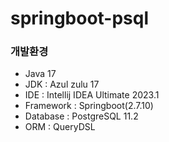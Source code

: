 # springboot-psql

### 개발환경
- Java 17
- JDK : Azul zulu 17
- IDE : Intellij IDEA Ultimate 2023.1
- Framework : Springboot(2.7.10)
- Database : PostgreSQL 11.2
- ORM : QueryDSL
